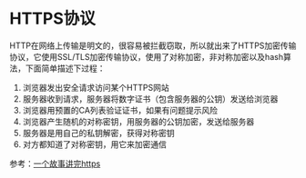 # HTTPS协议
HTTP在网络上传输是明文的，很容易被拦截窃取，所以就出来了HTTPS加密传输协议，它使用SSL/TLS加密传输协议，使用了对称加密，非对称加密以及hash算法，下面简单描述下过程：

1. 浏览器发出安全请求访问某个HTTPS网站
2. 服务器收到请求，服务器将数字证书（包含服务器的公钥）发送给浏览器
3. 浏览器用预置的CA列表验证证书，如果有问题提示风险
4. 浏览器产生随机的对称密钥，用服务器的公钥加密，发送给服务器
5. 服务器是用自己的私钥解密，获得对称密钥
6. 对方都知道了对称密钥，用它来加密通信

参考：[一个故事讲完https](https://mp.weixin.qq.com/s/StqqafHePlBkWAPQZg3NrA)
